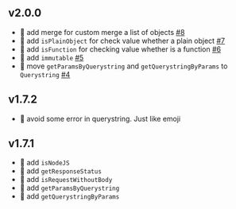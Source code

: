 ## v2.0.0

-   🚀 add merge for custom merge a list of objects [#8](https://github.com/fatcherjs/utils-shared/pull/8)
-   🚀 add `isPlainObject` for check value whether a plain object [#7](https://github.com/fatcherjs/utils-shared/pull/7)
-   🚀 add `isFunction` for checking value whether is a function [#6](https://github.com/fatcherjs/utils-shared/pull/6)
-   🚀 add `immutable` [#5](https://github.com/fatcherjs/utils-shared/pull/5)
-   🔧 move `getParamsByQuerystring` and `getQuerystringByParams` to `Querystring` [#4](https://github.com/fatcherjs/utils-shared/pull/4)

## v1.7.2

-   🐛 avoid some error in querystring. Just like emoji

## v1.7.1

-   🚀 add `isNodeJS`
-   🚀 add `getResponseStatus`
-   🚀 add `isRequestWithoutBody`
-   🚀 add `getParamsByQuerystring`
-   🚀 add `getQuerystringByParams`
